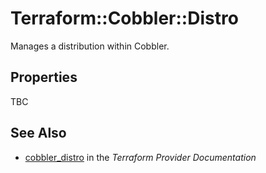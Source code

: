 # Terraform::Cobbler::Distro

Manages a distribution within Cobbler.

## Properties

TBC

## See Also

* [cobbler_distro](https://www.terraform.io/docs/providers/cobbler/r/distro.html) in the _Terraform Provider Documentation_